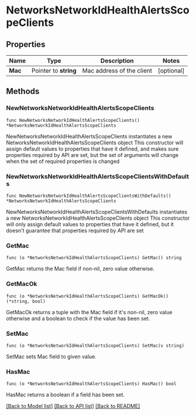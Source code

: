 # NetworksNetworkIdHealthAlertsScopeClients

## Properties

Name | Type | Description | Notes
------------ | ------------- | ------------- | -------------
**Mac** | Pointer to **string** | Mac address of the client | [optional] 

## Methods

### NewNetworksNetworkIdHealthAlertsScopeClients

`func NewNetworksNetworkIdHealthAlertsScopeClients() *NetworksNetworkIdHealthAlertsScopeClients`

NewNetworksNetworkIdHealthAlertsScopeClients instantiates a new NetworksNetworkIdHealthAlertsScopeClients object
This constructor will assign default values to properties that have it defined,
and makes sure properties required by API are set, but the set of arguments
will change when the set of required properties is changed

### NewNetworksNetworkIdHealthAlertsScopeClientsWithDefaults

`func NewNetworksNetworkIdHealthAlertsScopeClientsWithDefaults() *NetworksNetworkIdHealthAlertsScopeClients`

NewNetworksNetworkIdHealthAlertsScopeClientsWithDefaults instantiates a new NetworksNetworkIdHealthAlertsScopeClients object
This constructor will only assign default values to properties that have it defined,
but it doesn't guarantee that properties required by API are set

### GetMac

`func (o *NetworksNetworkIdHealthAlertsScopeClients) GetMac() string`

GetMac returns the Mac field if non-nil, zero value otherwise.

### GetMacOk

`func (o *NetworksNetworkIdHealthAlertsScopeClients) GetMacOk() (*string, bool)`

GetMacOk returns a tuple with the Mac field if it's non-nil, zero value otherwise
and a boolean to check if the value has been set.

### SetMac

`func (o *NetworksNetworkIdHealthAlertsScopeClients) SetMac(v string)`

SetMac sets Mac field to given value.

### HasMac

`func (o *NetworksNetworkIdHealthAlertsScopeClients) HasMac() bool`

HasMac returns a boolean if a field has been set.


[[Back to Model list]](../README.md#documentation-for-models) [[Back to API list]](../README.md#documentation-for-api-endpoints) [[Back to README]](../README.md)


